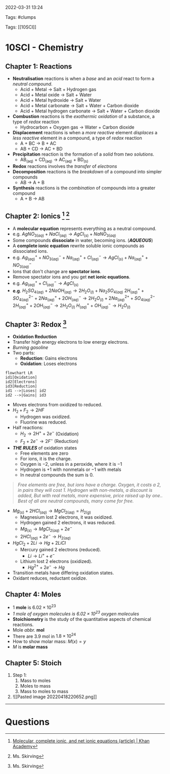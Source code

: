 2022-03-31 13:24

Tags: #clumps 

Tags: [[10SCI]]

# 10SCI - Chemistry
## Chapter 1: Reactions
- **Neutralisation** reactions is when a *base* and an *acid* react to form a *neutral compound*.
	- Acid + Metal -> Salt + Hydrogen gas
	- Acid + Metal oxide -> Salt + Water
	- Acid + Metal hydroxide -> Salt + Water
	- Acid + Metal carbonate -> Salt + Water + Carbon dioxide
	- Acid + Metal hydrogen carbonate -> Salt + Water + Carbon dioxide
- **Combustion** reactions is the *exothermic oxidation* of a substance, a type of *redox* reaction
	- Hydrocarbon + Oxygen gas -> Water + Carbon dioxide
- **Displacement** reactions is when a *more reactive* element *displaces* a *less reactive* element in a compound, a type of *redox* reaction
	- A + BC -> B + AC
	- AB + CD -> AC + BD
- **Precipitation** reaction is the formation of a *solid* from *two solutions*.
	- AB<sub>(aq)</sub> + CD<sub>(aq)</sub> -> AC<sub>(aq)</sub> + BD<sub>(s)</sub>
- **Redox** reactions involves the *transfer* of *electrons*
- **Decomposition** reactions is the *breakdown* of a compound into simpler compounds
	- AB -> A + B
- **Synthesis** reactions is the *combination* of compounds into a greater compound
	- A + B -> AB
## Chapter 2: Ionics [^1] [^2]
- A **molecular equation** represents everything as a neutral compound.
- e.g. $AgNO_{3(aq)}+NaCl_{(aq)}→AgCl_{(s)}+NaNO_{3(aq)}$
- Some compounds **dissociate** in water, becoming ions. (***AQUEOUS***)
- A **complete ionic equation** rewrite soluble ionic compounds as dissociated ions.
- e.g. $Ag^+_{(aq)}+NO^-_{3(aq)}+Na^+_{(aq)}+Cl^−_{(aq)}→AgCl_{(s)}+Na^+_{(aq)}+NO^-_{3(aq)}$
- Ions that don't change are **spectator ions**.
- Remove spectator ions and you get **net ionic equations**.
- e.g. $Ag^+_{(aq)}+Cl^−_{(aq)}→AgCl_{(s)}$
- **e.g**. $H_2SO_{4(aq)}+2NaOH_{(aq)}→2H_2O_{(l)}+Na_2SO_{4(aq)}$
  $2H^+_{(aq)}+SO^{2-}_{4(aq)}+2Na^+_{(aq)}+2OH^-_{(aq)}→2H_2O_{(l)}+2Na^{2+}_{(aq)}+SO^{2-}_{4(aq)}$
  $2H^+_{(aq)}+2OH^-_{(aq)}→2H_2O_{(l)}$
  $H^+_{(aq)}+OH^-_{(aq)}→H_2O_{(l)}$
## Chapter 3: Redox [^2]
- **Oxidation Reduction**
- Transfer high energy electrons to low energy electrons.
- *Burning gasoline*
- Two parts:
	- **Reduction**: Gains electrons
	- **Oxidation**: Loses electrons
```mermaid
flowchart LR
id1[Oxidation]
id2[Electrons]
id3[Reduction]
id1 -->|Loses| id2
id2 -->|Gains| id3
```
- Moves electrons from oxidized to reduced.
- $H_2+F_2→2HF$
	- Hydrogen was oxidized.
	- Fluorine was reduced.
- Half reactions:
	- $H_2→2H^++2e^-$ (Oxidation)
	- $F_2+2e^-→2F^-$ (Reduction)
- ***THE RULES*** of oxidation states
	- Free elements are zero
	- For ions, it is the charge. 
	- Oxygen is $-2$, unless in a peroxide, where it is $-1$
	- Hydrogen is $+1$ with nonmetals or $-1$ with metals
	- In neutral compounds the sum is $0$.
>*Free elements are free, but ions have a charge. 
Oxygen, it costs a 2, in pairs they will cost 1. 
Hydrogen with non-metals, a discount is added,
But with real metals, more expensive, price raised up by one..
Best of all are neutral compounds, many come for free.*
- $Mg_{(s)}+2HCl_{(aq)}→MgCl_{2(aq)}=H_{2(g)}$
	- Magnesium lost $2$ electrons, it was oxidized.
	- Hydrogen gained 2 electrons, it was reduced.
	- $Mg_{(s)}→MgCl_{2(aq)}+2e^-$
	- $2HCl_{(aq)}+2e^-→H_{2(aq)}$
- $HgCl_2+2Li→Hg+2LiCl$
	- Mercury gained $2$ electrons (reduced).
		- $Li→Li^++e^-$
	- Lithium lost $2$ electrons (oxidized).
		- $Hg^{2+}+2e^-→Hg$
- Transition metals have differing oxidation states.
- Oxidant reduces, reductant oxidize.
## Chapter 4: Moles
- $1$ **mole** is $6.02\times10^{23}$
- *$1$ mole of oxygen molecules is $6.02\times10^{23}$ oxygen molecules*
- **Stoichiometry** is the study of the quantitative aspects of chemical reactions.
- Mole *abbr.* **mol**
- There are $3.9$ mol in $1.8\times10^{24}$
- How to show molar mass: $M(x)=y$ 
- $M$ is **molar mass**
## Chapter 5: Stoich
1. Step 1:
	1. Mass to moles
	2. Moles to mass
	3. Mass to moles to mass
2. ![[Pasted image 20220418220652.png]]


---
# Questions


[^1]: [Molecular, complete ionic, and net ionic equations (article) | Khan Academy](https://www.khanacademy.org/science/ap-chemistry-beta/x2eef969c74e0d802:chemical-reactions/x2eef969c74e0d802:net-ionic-equations/a/complete-ionic-and-net-ionic-equations)
[^2]: Ms. Skirving